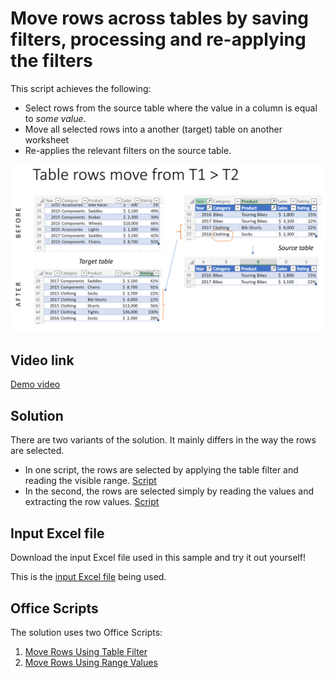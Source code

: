 # Move rows across tables by saving filters, processing and re-applying the filters

This script achieves the following: 

* Select rows from the source table where the value in a column is equal to _some value_. 
* Move all selected rows into a another (target) table on another worksheet
* Re-applies the relevant filters on the source table.

![Before and after images](table-filter-s-t.png) 

## Video link

[Demo video]()

## Solution

There are two variants of the solution. It mainly differs in the way the rows are selected. 
* In one script, the rows are selected by applying the table filter and reading the visible range. [Script](MoveRowsUsingTableFilter.ts)
* In the second, the rows are selected simply by reading the values and extracting the row values. [Script](MoveRowsUsingRangeValues.ts)

## Input Excel file
Download the input Excel file used in this sample and try it out yourself! 

This is the [input Excel file](Excel_TableFilters.xlsx) being used. 

## Office Scripts

The solution uses two Office Scripts:

1. [Move Rows Using Table Filter](MoveRowsAcrossTables/MoveRowsUsingTableFilter.ts)
1. [Move Rows Using Range Values](MoveRowsAcrossTables/MoveRowsUsingRangeValues.ts)


